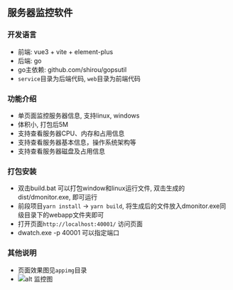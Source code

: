 ## 服务器监控软件
### 开发语言
- 前端: vue3 + vite + element-plus
- 后端: go
- go主依赖: github.com/shirou/gopsutil
- `service`目录为后端代码, `web`目录为前端代码
### 功能介绍
- 单页面监控服务器信息, 支持linux, windows
- 体积小, 打包后5M
- 支持查看服务器CPU、内存和占用信息
- 支持查看服务器基本信息，操作系统架构等
- 支持查看服务器磁盘及占用信息
### 打包安装
- 双击build.bat 可以打包window和linux运行文件, 双击生成的dist/dmonitor.exe, 即可运行
- 前段项目`yarn install` -> `yarn build`, 将生成后的文件放入dmonitor.exe同级目录下的webapp文件夹即可
- 打开页面`http://localhost:40001/` 访问页面
- dwatch.exe -p 40001 可以指定端口
### 其他说明
- 页面效果图见`appimg`目录
- ![alt 监控图](https://gcore.jsdelivr.net/gh/dhjz/dmonitor@master/appimg/app.jpg)